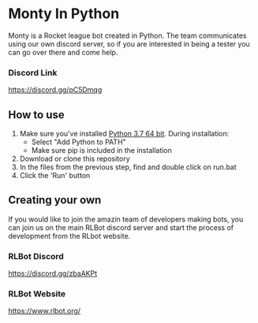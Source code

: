 # Monty In Python
Monty is a Rocket league bot created in Python. The team communicates using our own discord server, so if you are interested in being a tester you can go over there and come help.

### Discord Link
https://discord.gg/pC5Dmqg

## How to use

1. Make sure you've installed [Python 3.7 64 bit](https://www.python.org/downloads/). During installation:
   - Select "Add Python to PATH"
   - Make sure pip is included in the installation
2. Download or clone this repository
3. In the files from the previous step, find and double click on run.bat
4. Click the 'Run' button

## Creating your own

If you would like to join the amazin team of developers making bots, you can join us on the main RLBot discord server and start the process of development from the RLbot website.

### RLBot Discord
https://discord.gg/zbaAKPt

### RLBot Website
https://www.rlbot.org/
